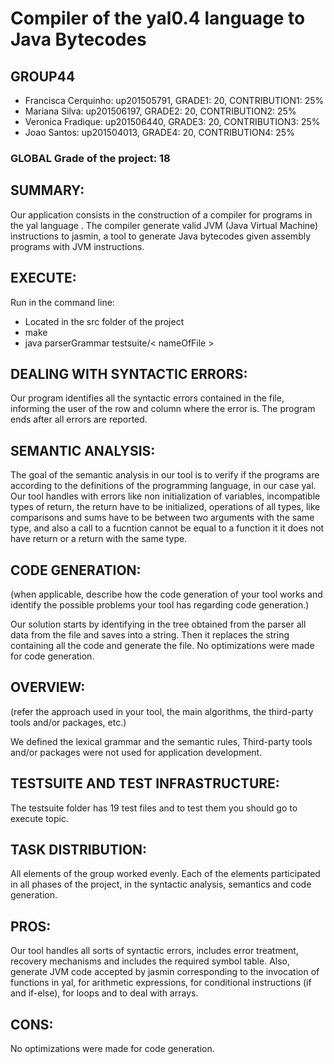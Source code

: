 # Compiler of the yal0.4 language to Java Bytecodes #

## GROUP44

* Francisca Cerquinho: up201505791, GRADE1: 20, CONTRIBUTION1:  25%
* Mariana Silva: up201506197, GRADE2: 20, CONTRIBUTION2: 25%
* Veronica Fradique: up201506440, GRADE3: 20, CONTRIBUTION3: 25%
* Joao Santos: up201504013, GRADE4: 20, CONTRIBUTION4: 25%

### GLOBAL Grade of the project: 18

## SUMMARY: 

Our application consists in the construction of a compiler for programs in the yal language .
The compiler generate valid JVM (Java Virtual Machine) instructions to jasmin, a tool to generate Java bytecodes given assembly programs with JVM instructions.

## EXECUTE: 

Run in the command line:

* Located in the src folder of the project
* make 
* java parserGrammar testsuite/< nameOfFile > 

## DEALING WITH SYNTACTIC ERRORS: 

Our program identifies all the syntactic errors contained in the file, informing the user of the row and column where the error is. The program ends after all errors are reported.

## SEMANTIC ANALYSIS: 

The goal of the semantic analysis in our tool is to verify if the programs are according to the definitions of the programming language, in our case yal.
Our tool handles with errors like non initialization of variables, incompatible types of return, the return have to be initialized, operations of all types, like comparisons and sums have to be between two arguments with the same type, and also a call to a fucntion cannot be equal to a function it it does not have return or a return with the same type. 

## CODE GENERATION: 
(when applicable, describe how the code generation of your tool works and identify the possible problems your tool has regarding code generation.)

Our solution starts by identifying in the tree obtained from the parser all data from the file and saves into a string. Then it replaces the string containing all the code and generate the file.
No optimizations were made for code generation.

## OVERVIEW: 
(refer the approach used in your tool, the main algorithms, the third-party tools and/or packages, etc.)

We defined the lexical grammar and the semantic rules, 
Third-party tools and/or packages were not used for application development.

## TESTSUITE AND TEST INFRASTRUCTURE: 

The testsuite folder has 19 test files and to test them you should go to execute topic.

## TASK DISTRIBUTION: 

All elements of the group worked evenly. Each of the elements participated in all phases of the project, in the syntactic analysis, semantics and code generation.

## PROS: 

Our tool handles all sorts of syntactic errors, includes error treatment, recovery mechanisms and includes the required symbol table.
Also, generate JVM code accepted by jasmin corresponding to the invocation of functions in yal, for arithmetic expressions, for conditional instructions (if and if-else), for loops and to deal with arrays.

## CONS: 

No optimizations were made for code generation.
